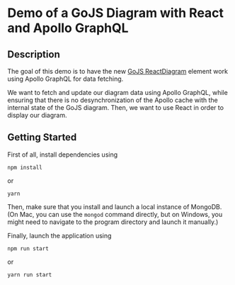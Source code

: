 # Demo of a GoJS Diagram with React and Apollo GraphQL

## Description

The goal of this demo is to have the new [GoJS ReactDiagram](https://gojs.net/latest/intro/react.html) element work using Apollo GraphQL for data fetching.

We want to fetch and update our diagram data using Apollo GraphQL, while ensuring that there is no desynchronization of the Apollo cache with the internal state of the GoJS diagram. Then, we want to use React in order to display our diagram.

## Getting Started

First of all, install dependencies using

```
npm install
```

or

```
yarn
```

Then, make sure that you install and launch a local instance of MongoDB. (On Mac, you can use the `mongod` command directly, but on Windows, you might need to navigate to the program directory and launch it manually.)

Finally, launch the application using

```
npm run start
```

or

```
yarn run start
```